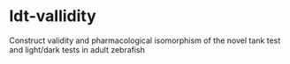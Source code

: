 # ldt-vallidity
Construct validity and pharmacological isomorphism of the novel tank test and light/dark tests in adult zebrafish
